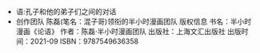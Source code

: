 - 语:孔子和他的弟子们之间的对话
- 创作团队
  陈磊(笔名：混子哥)领衔的半小时漫画团队
  版权信息
  书名：半小时漫画《论语》
  作者：陈磊·半小时漫画团队
  出版社：上海文汇出版社
  出版时间：2021-09
  ISBN：9787549636358